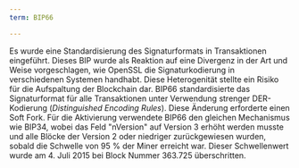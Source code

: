 ```yaml
---
term: BIP66

---
```

Es wurde eine Standardisierung des Signaturformats in Transaktionen eingeführt. Dieses BIP wurde als Reaktion auf eine Divergenz in der Art und Weise vorgeschlagen, wie OpenSSL die Signaturkodierung in verschiedenen Systemen handhabt. Diese Heterogenität stellte ein Risiko für die Aufspaltung der Blockchain dar. BIP66 standardisierte das Signaturformat für alle Transaktionen unter Verwendung strenger DER-Kodierung (*Distinguished Encoding Rules*). Diese Änderung erforderte einen Soft Fork. Für die Aktivierung verwendete BIP66 den gleichen Mechanismus wie BIP34, wobei das Feld "nVersion" auf Version 3 erhöht werden musste und alle Blöcke der Version 2 oder niedriger zurückgewiesen wurden, sobald die Schwelle von 95 % der Miner erreicht war. Dieser Schwellenwert wurde am 4. Juli 2015 bei Block Nummer 363.725 überschritten.